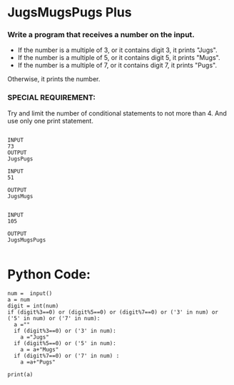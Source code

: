 # JugsMugsPugs Plus
### Write a program that receives a number on the input.

  - If the number is a multiple of 3, or it contains digit 3, it prints "Jugs". 
  - If the number is a multiple of 5, or it contains digit 5, it prints "Mugs".
  - If the number is a multiple of 7, or it contains digit 7, it prints "Pugs".

Otherwise, it prints the number.

### SPECIAL REQUIREMENT: 
Try and limit the number of conditional statements to not more than 4. 
And use only one print statement.

```

INPUT 
73 
OUTPUT
JugsPugs

INPUT 
51  

OUTPUT
JugsMugs


INPUT 
105

OUTPUT 
JugsMugsPugs


```

# Python Code:
```
num =  input()
a = num
digit = int(num)
if (digit%3==0) or (digit%5==0) or (digit%7==0) or ('3' in num) or ('5' in num) or ('7' in num):
  a =""
  if (digit%3==0) or ('3' in num):
    a ="Jugs"
  if (digit%5==0) or ('5' in num):
    a = a+"Mugs"
  if (digit%7==0) or ('7' in num) :
    a =a+"Pugs"
    
print(a)
```
